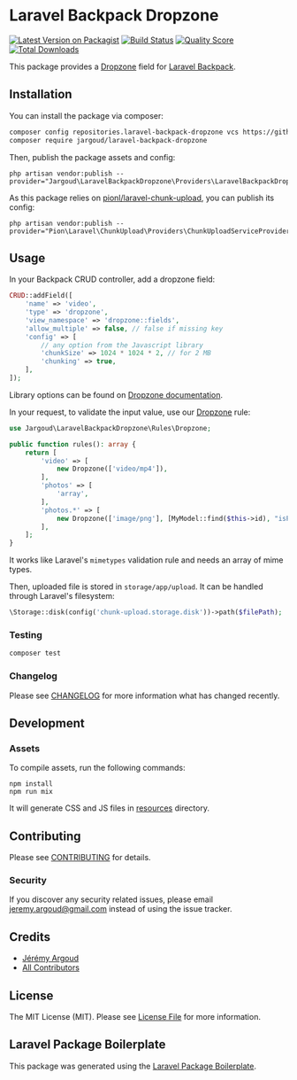 # Laravel Backpack Dropzone

[![Latest Version on Packagist](https://img.shields.io/packagist/v/jargoud/laravel-backpack-dropzone.svg?style=flat-square)](https://packagist.org/packages/jargoud/laravel-backpack-dropzone)
[![Build Status](https://img.shields.io/travis/jargoud/laravel-backpack-dropzone/master.svg?style=flat-square)](https://travis-ci.org/jargoud/laravel-backpack-dropzone)
[![Quality Score](https://img.shields.io/scrutinizer/g/jargoud/laravel-backpack-dropzone.svg?style=flat-square)](https://scrutinizer-ci.com/g/jargoud/laravel-backpack-dropzone)
[![Total Downloads](https://img.shields.io/packagist/dt/jargoud/laravel-backpack-dropzone.svg?style=flat-square)](https://packagist.org/packages/jargoud/laravel-backpack-dropzone)

This package provides a [Dropzone](https://www.dropzonejs.com/) field
for [Laravel Backpack](http://backpackforlaravel.com).

## Installation

You can install the package via composer:

```bash
composer config repositories.laravel-backpack-dropzone vcs https://github.com/jargoud/laravel-backpack-dropzone.git
composer require jargoud/laravel-backpack-dropzone
```

Then, publish the package assets and config:

```shell
php artisan vendor:publish --provider="Jargoud\LaravelBackpackDropzone\Providers\LaravelBackpackDropzoneServiceProvider"
```

As this package relies on [pionl/laravel-chunk-upload](https://github.com/pionl/laravel-chunk-upload), you can publish
its config:

```shell
php artisan vendor:publish --provider="Pion\Laravel\ChunkUpload\Providers\ChunkUploadServiceProvider"
```

## Usage

In your Backpack CRUD controller, add a dropzone field:

``` php
CRUD::addField([
    'name' => 'video',
    'type' => 'dropzone',
    'view_namespace' => 'dropzone::fields',
    'allow_multiple' => false, // false if missing key
    'config' => [
        // any option from the Javascript library
        'chunkSize' => 1024 * 1024 * 2, // for 2 MB
        'chunking' => true,
    ],
]);
```

Library options can be found on [Dropzone documentation](https://www.dropzonejs.com/#configuration-options).

In your request, to validate the input value, use our [Dropzone](./src/Rules/Dropzone.php) rule:

```php
use Jargoud\LaravelBackpackDropzone\Rules\Dropzone;

public function rules(): array {
    return [
        'video' => [
            new Dropzone(['video/mp4']),
        ],
        'photos' => [
            'array',
        ],
        'photos.*' => [
            new Dropzone(['image/png'], [MyModel::find($this->id), "isPhotoFileExisting"]),
        ],
    ];
}
```

It works like Laravel's `mimetypes` validation rule and needs an array of mime types.

Then, uploaded file is stored in `storage/app/upload`. It can be handled through Laravel's filesystem:

```php
\Storage::disk(config('chunk-upload.storage.disk'))->path($filePath);
```

### Testing

``` bash
composer test
```

### Changelog

Please see [CHANGELOG](CHANGELOG.md) for more information what has changed recently.

## Development

### Assets

To compile assets, run the following commands:

```shell
npm install
npm run mix
```

It will generate CSS and JS files in [resources](./resources) directory.

## Contributing

Please see [CONTRIBUTING](CONTRIBUTING.md) for details.

### Security

If you discover any security related issues, please email jeremy.argoud@gmail.com instead of using the issue tracker.

## Credits

- [Jérémy Argoud](https://github.com/jargoud)
- [All Contributors](../../contributors)

## License

The MIT License (MIT). Please see [License File](LICENSE.md) for more information.

## Laravel Package Boilerplate

This package was generated using the [Laravel Package Boilerplate](https://laravelpackageboilerplate.com).
